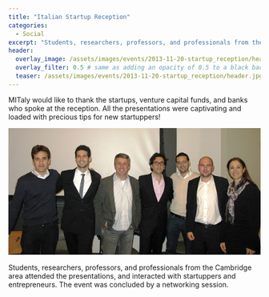 ```yaml
---
title: "Italian Startup Reception"
categories:
  - Social
excerpt: "Students, researchers, professors, and professionals from the Cambridge area attended the presentations, and interacted with startuppers and entrepreneurs."
header:
  overlay_image: /assets/images/events/2013-11-20-startup_reception/header.jpg
  overlay_filter: 0.5 # same as adding an opacity of 0.5 to a black background
  teaser: /assets/images/events/2013-11-20-startup_reception/header.jpg
---
```


MITaly would like to thank the startups, venture capital funds, and banks who spoke at the reception. All the presentations were captivating and loaded with precious tips for new startuppers!

![image](/assets/images/events/2013-11-20-startup_reception/img1.jpg)

Students, researchers, professors, and professionals from the Cambridge area attended the presentations, and interacted with startuppers and entrepreneurs. The event was concluded by a networking session.
